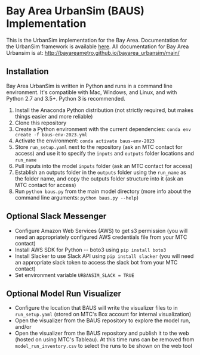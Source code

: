 Bay Area UrbanSim (BAUS) Implementation
=======

This is the UrbanSim implementation for the Bay Area. Documentation for the UrbanSim framework is available [here](https://udst.github.io/urbansim/). All documentation for Bay Area Urbansim is at: http://bayareametro.github.io/bayarea_urbansim/main/

## Installation
Bay Area UrbanSim is written in Python and runs in a command line environment. It's compatible with Mac, Windows, and Linux, and with Python 2.7 and 3.5+. Python 3 is recommended. 

1. Install the Anaconda Python distribution (not strictly required, but makes things easier and more reliable)
2. Clone this repository 
3. Create a Python environment with the current dependencies: `conda env create -f baus-env-2023.yml`
4. Activate the environment: `conda activate baus-env-2023`
6. Store `run_setup.yaml` next to the repository (ask an MTC contact for access) and use it to specify the `inputs` and `outputs` folder locations and `run_name`
7. Pull inputs into the model `inputs` folder (ask an MTC contact for access)
8. Establish an outputs folder in the `outputs` folder using the `run_name` as the folder name, and copy the outputs folder structure into it (ask an MTC contact for access)
10. Run `python baus.py` from the main model directory (more info about the command line arguments: `python baus.py --help`)


## Optional Slack Messenger 
* Configure Amazon Web Services (AWS) to get s3 permission (you will need an appropriately configured AWS credentials file from your MTC contact) 
* Install AWS SDK for Python -- boto3 using `pip install boto3`
* Install Slacker to use Slack API using `pip install slacker` (you will need an appropriate slack token to access the slack bot from your MTC contact)
* Set environment variable `URBANSIM_SLACK = TRUE`

## Optional Model Run Visualizer
* Configure the location that BAUS will write the visualizer files to in `run_setup.yaml` (stored on MTC's Box account for internal visualization)
* Open the visualizer from the BAUS repository to explore the model run, and/or
* Open the visualizer from the BAUS repository and publish it to the web (hosted on using MTC's Tableau). At this time runs can be removed from `model_run_inventory.csv` to select the runs to be shown on the web tool